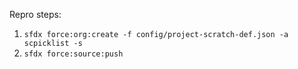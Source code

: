Repro steps:
1. `sfdx force:org:create -f config/project-scratch-def.json -a scpicklist -s`
2. `sfdx force:source:push`


